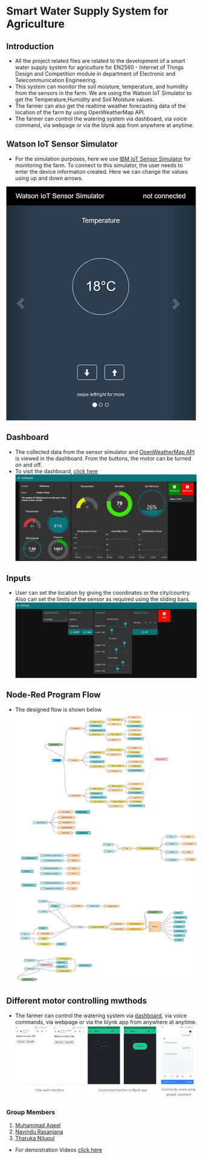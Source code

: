 # Smart Water Supply System for Agriculture

## Introduction

* All the project related files are related to the development of a smart water supply system for agriculture for EN2560 -  Internet of Things Design and Competition module in department of Electronic and Telecommunication Engineering.
* This system can monitor the soil moisture, temperature, and humidity from the sensors in the farm. We are using the Watson IoT Simulator to get the Temperature,Humidity and Soil Moisture values.
* The farmer can also get the realtime weather forecasting data of the location of the farm by using OpenWeatherMap API.
* The farmer can control the watering system via dashboard, via voice command, via webpage or via the blynk app from anywhere at anytime. 

## Watson IoT Sensor Simulator

* For the simulation purposes, here we use [IBM IoT Sensor Simulator](https://watson-iot-sensor-simulator.mybluemix.net/) for monitoring the farm. To connect to this simulator, the user needs to enter the device information created. Here we can change the values using up and down arrows.

![](Images/IoTSimulator.png)

## Dashboard

* The collected data from the sensor simulator and [OpenWeatherMap API](https://home.openweathermap.org/users/sign_in) is viewed in the dashboard. From the buttons, the motor can be turned on and off.
* To visit the dashboard, [click here](https://smartagricultureapp.mybluemix.net/ui)
![](Images/dashboard.png)

## Inputs

* User can set the location by giving the coordinates or the city/country. Also can set the limits of the sensor as required using the sliding bars. 
![](Images/settings.png)

## Node-Red Program Flow

* The designed flow is shown below
![](Images/NodeRed.png)

## Different motor controlling mwthods

* The farmer can control the watering system via [dashboard](https://smartagricultureapp.mybluemix.net/ui), via voice commands, via webpage or via the blynk app from anywhere at anytime. 
![](Images/Controling%20modes.png)

### Group Members

1. [Muhammad Aqeel](https://github.com/AqeelMuhammad)
1. [Navindu Rasanjana](https://github.com/NavinduRasanjana)
1. [Tharuka Nilupul](https://github.com/TharukaN17)

* For demostration Videos [click here](https://youtube.com/playlist?list=PL8BtMKbBdoseuaje2f-dUfK9YvDc6sRkN)
